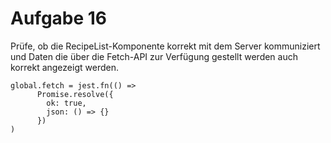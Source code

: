 # Aufgabe 16

Prüfe, ob die RecipeList-Komponente korrekt mit dem Server kommuniziert und Daten die über die Fetch-API zur Verfügung gestellt werden auch korrekt angezeigt werden.

```
global.fetch = jest.fn(() =>
      Promise.resolve({
        ok: true,
        json: () => {}
      })
)
```
